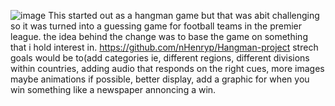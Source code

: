 ![image](https://github.com/nHenryp/Hangman-project/assets/172126592/9ed620d5-4ae6-46cb-81c8-1f39155f825f)
This started out as a hangman game but that was abit challenging so it was turned into a guessing game for football teams in the premier league.
the idea behind the change was to base the game on something that i hold interest in.
https://github.com/nHenryp/Hangman-project 
strech goals would be to(add categories ie, different regions, different divisions within countries, adding audio that responds on the right cues,
more images maybe animations if possible, better display, add a graphic for when you win something like a newspaper annoncing a win.
